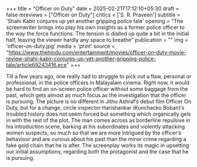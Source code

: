 +++
title = "Officer on Duty"
date = 2025-02-21T17:12:10+05:30
draft = false
mreviews = ["Officer on Duty"]
critics = ['S. R. Praveen']
subtitle = 'Shahi Kabir conjures up yet another gripping police tale'
opening = "The screenwriter brings into play his own insights as a former police officer to the way the force functions. The tension is dialled up quite a bit in the initial half, leaving the viewer hardly any space to breathe"
publication = ""
img = 'officer-on-duty.jpg'
media = 'print'
source = "https://www.thehindu.com/entertainment/movies/officer-on-duty-movie-review-shahi-kabir-conjures-up-yet-another-gripping-police-tale/article69243416.ece"
+++

Till a few years ago, one really had to struggle to pick out a flaw, personal or professional, in the police officers in Malayalam cinema. Right now, it would be hard to find an on-screen police officer without some baggage from the past, which gets almost as much focus as the investigation that the officer is pursuing. The picture is no different in Jithu Ashraf’s debut film Officer On Duty, but for a change, circle inspector Harishankar (Kunchacko Boban)‘s troubled history does not seem forced but something which organically gels in with the rest of the plot. The man comes across as borderline repulsive in his introduction scene, barking at his subordinates and violently attacking women suspects, so much so that we are more intrigued by the officer’s behaviour and are curious about his past than the minor crime regarding a fake gold chain that he is after. The screenplay works its magic in upsetting our initial assumptions, regarding both the protagonist and the case that he is pursuing.
